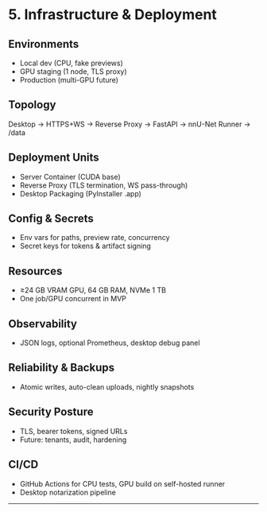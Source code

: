 # 5. Infrastructure & Deployment

## Environments
- Local dev (CPU, fake previews)
- GPU staging (1 node, TLS proxy)
- Production (multi-GPU future)

## Topology
Desktop → HTTPS+WS → Reverse Proxy → FastAPI → nnU-Net Runner → /data

## Deployment Units
- Server Container (CUDA base)
- Reverse Proxy (TLS termination, WS pass-through)
- Desktop Packaging (PyInstaller .app)

## Config & Secrets
- Env vars for paths, preview rate, concurrency
- Secret keys for tokens & artifact signing

## Resources
- ≥24 GB VRAM GPU, 64 GB RAM, NVMe 1 TB
- One job/GPU concurrent in MVP

## Observability
- JSON logs, optional Prometheus, desktop debug panel

## Reliability & Backups
- Atomic writes, auto-clean uploads, nightly snapshots

## Security Posture
- TLS, bearer tokens, signed URLs
- Future: tenants, audit, hardening

## CI/CD
- GitHub Actions for CPU tests, GPU build on self-hosted runner
- Desktop notarization pipeline

---

